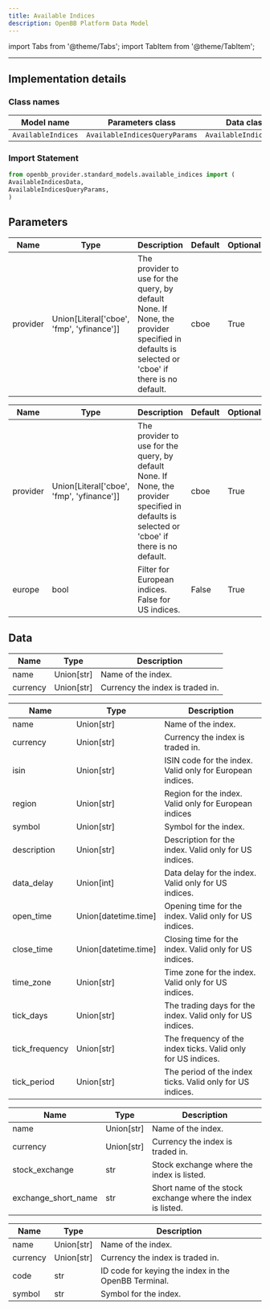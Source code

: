 ```yaml
---
title: Available Indices
description: OpenBB Platform Data Model
---
```



import Tabs from '@theme/Tabs';
import TabItem from '@theme/TabItem';


---

## Implementation details

### Class names

| Model name | Parameters class | Data class |
| ---------- | ---------------- | ---------- |
| `AvailableIndices` | `AvailableIndicesQueryParams` | `AvailableIndicesData` |

### Import Statement

```python
from openbb_provider.standard_models.available_indices import (
AvailableIndicesData,
AvailableIndicesQueryParams,
)
```

## Parameters

<Tabs>
<TabItem value="standard" label="Standard">

| Name | Type | Description | Default | Optional |
| ---- | ---- | ----------- | ------- | -------- |
| provider | Union[Literal['cboe', 'fmp', 'yfinance']] | The provider to use for the query, by default None. If None, the provider specified in defaults is selected or 'cboe' if there is no default. | cboe | True |
</TabItem>

<TabItem value='cboe' label='cboe'>

| Name | Type | Description | Default | Optional |
| ---- | ---- | ----------- | ------- | -------- |
| provider | Union[Literal['cboe', 'fmp', 'yfinance']] | The provider to use for the query, by default None. If None, the provider specified in defaults is selected or 'cboe' if there is no default. | cboe | True |
| europe | bool | Filter for European indices. False for US indices. | False | True |
</TabItem>

</Tabs>

## Data

<Tabs>
<TabItem value="standard" label="Standard">

| Name | Type | Description |
| ---- | ---- | ----------- |
| name | Union[str] | Name of the index. |
| currency | Union[str] | Currency the index is traded in. |
</TabItem>

<TabItem value='cboe' label='cboe'>

| Name | Type | Description |
| ---- | ---- | ----------- |
| name | Union[str] | Name of the index. |
| currency | Union[str] | Currency the index is traded in. |
| isin | Union[str] | ISIN code for the index. Valid only for European indices. |
| region | Union[str] | Region for the index. Valid only for European indices |
| symbol | Union[str] | Symbol for the index. |
| description | Union[str] | Description for the index. Valid only for US indices. |
| data_delay | Union[int] | Data delay for the index. Valid only for US indices. |
| open_time | Union[datetime.time] | Opening time for the index. Valid only for US indices. |
| close_time | Union[datetime.time] | Closing time for the index. Valid only for US indices. |
| time_zone | Union[str] | Time zone for the index. Valid only for US indices. |
| tick_days | Union[str] | The trading days for the index. Valid only for US indices. |
| tick_frequency | Union[str] | The frequency of the index ticks. Valid only for US indices. |
| tick_period | Union[str] | The period of the index ticks. Valid only for US indices. |
</TabItem>

<TabItem value='fmp' label='fmp'>

| Name | Type | Description |
| ---- | ---- | ----------- |
| name | Union[str] | Name of the index. |
| currency | Union[str] | Currency the index is traded in. |
| stock_exchange | str | Stock exchange where the index is listed. |
| exchange_short_name | str | Short name of the stock exchange where the index is listed. |
</TabItem>

<TabItem value='yfinance' label='yfinance'>

| Name | Type | Description |
| ---- | ---- | ----------- |
| name | Union[str] | Name of the index. |
| currency | Union[str] | Currency the index is traded in. |
| code | str | ID code for keying the index in the OpenBB Terminal. |
| symbol | str | Symbol for the index. |
</TabItem>

</Tabs>

